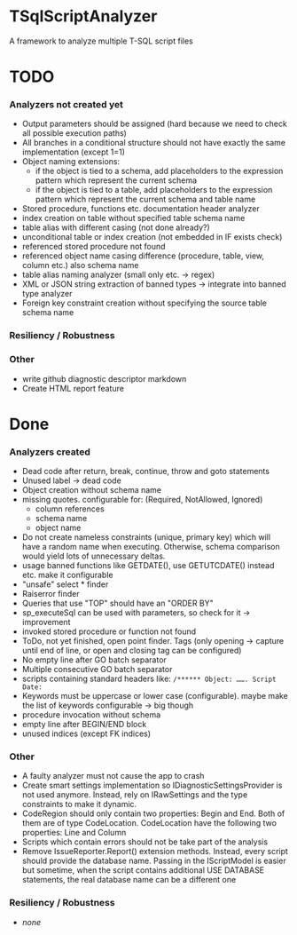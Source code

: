 # TSqlScriptAnalyzer

A framework to analyze multiple T-SQL script files

# TODO

### Analyzers not created yet

- Output parameters should be assigned (hard because we need to check all possible execution paths)
- All branches in a conditional structure should not have exactly the same implementation (except 1=1)
- Object naming extensions:
    - if the object is tied to a schema, add placeholders to the expression pattern which represent the current schema
    - if the object is tied to a table, add placeholders to the expression pattern which represent the current schema
      and table name
- Stored procedure, functions etc. documentation header analyzer
- index creation on table without specified table schema name
- table alias with different casing (not done already?)
- unconditional table or index creation (not embedded in IF exists check)
- referenced stored procedure not found
- referenced object name casing difference (procedure, table, view, column etc.) also schema name
- table alias naming analyzer (small only etc. -> regex)
- XML or JSON string extraction of banned types -> integrate into banned type analyzer
- Foreign key constraint creation without specifying the source table schema name

### Resiliency / Robustness

### Other

- write github diagnostic descriptor markdown
- Create HTML report feature

# Done

### Analyzers created

- Dead code after return, break, continue, throw and goto statements
- Unused label -> dead code
- Object creation without schema name
- missing quotes. configurable for: (Required, NotAllowed, Ignored)
    - column references
    - schema name
    - object name
- Do not create nameless constraints (unique, primary key) which will have a random name when executing. Otherwise,
  schema comparison would yield lots of unnecessary deltas.
- usage banned functions like GETDATE(), use GETUTCDATE() instead etc. make it configurable
- "unsafe" select * finder
- Raiserror finder
- Queries that use "TOP" should have an "ORDER BY"
- sp_executeSql can be used with parameters, so check for it -> improvement
- invoked stored procedure or function not found
- ToDo, not yet finished, open point finder. Tags (only opening -> capture until end of line, or open and closing tag
  can be configured)
- No empty line after GO batch separator
- Multiple consecutive GO batch separator
- scripts containing standard headers like: `/****** Object: ……. Script Date:`
- Keywords must be uppercase or lower case (configurable). maybe make the list of keywords configurable -> big though
- procedure invocation without schema
- empty line after BEGIN/END block
- unused indices (except FK indices)

### Other

- A faulty analyzer must not cause the app to crash
- Create smart settings implementation so IDiagnosticSettingsProvider is not used anymore. Instead, rely on
  IRawSettings<out TSettings> and the type constraints to make it dynamic.
- CodeRegion should only contain two properties: Begin and End. Both of them are of type CodeLocation.
  CodeLocation have the following two properties: Line and Column
- Scripts which contain errors should not be take part of the analysis
- Remove IssueReporter.Report() extension methods. Instead, every script should provide the database name. Passing in
  the IScriptModel is easier but sometime, when the script contains additional USE DATABASE statements, the real
  database name can be a different one

### Resiliency / Robustness

- *none*
